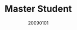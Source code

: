 ---
name: Qiaorui Wu
title: Master Student
email: 
website: 
note:
category: Master Students
photo: "/images/people/enrolled/master/WuQiaoRui.jpg" 
date: 20090101
---